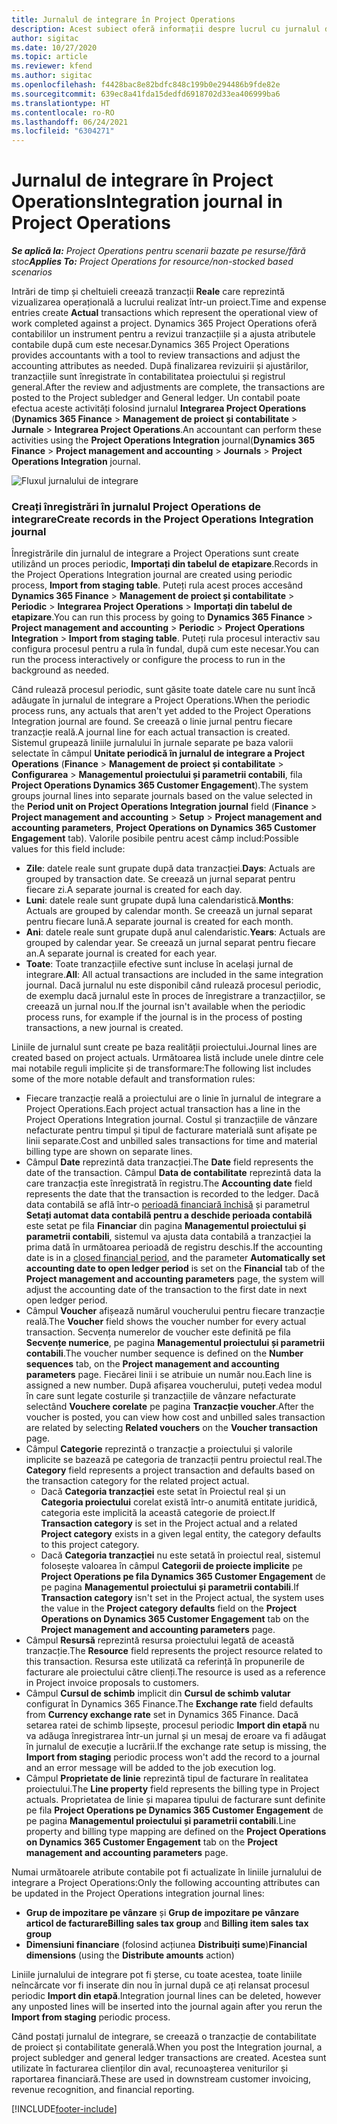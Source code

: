 ```yaml
---
title: Jurnalul de integrare în Project Operations
description: Acest subiect oferă informații despre lucrul cu jurnalul de integrare în Project Operations.
author: sigitac
ms.date: 10/27/2020
ms.topic: article
ms.reviewer: kfend
ms.author: sigitac
ms.openlocfilehash: f4428bac8e82bdfc848c199b0e294486b9fde82e
ms.sourcegitcommit: 639ec8a41fda15dedfd6918702d33ea406999ba6
ms.translationtype: HT
ms.contentlocale: ro-RO
ms.lasthandoff: 06/24/2021
ms.locfileid: "6304271"
---
```

# <a name="integration-journal-in-project-operations"></a><span data-ttu-id="bc2e1-103">Jurnalul de integrare în Project Operations</span><span class="sxs-lookup"><span data-stu-id="bc2e1-103">Integration journal in Project Operations</span></span>

<span data-ttu-id="bc2e1-104">_**Se aplică la:** Project Operations pentru scenarii bazate pe resurse/fără stoc_</span><span class="sxs-lookup"><span data-stu-id="bc2e1-104">_**Applies To:** Project Operations for resource/non-stocked based scenarios_</span></span>

<span data-ttu-id="bc2e1-105">Intrări de timp și cheltuieli creează tranzacții **Reale** care reprezintă vizualizarea operațională a lucrului realizat într-un proiect.</span><span class="sxs-lookup"><span data-stu-id="bc2e1-105">Time and expense entries create **Actual** transactions which represent the operational view of work completed against a project.</span></span> <span data-ttu-id="bc2e1-106">Dynamics 365 Project Operations oferă contabililor un instrument pentru a revizui tranzacțiile și a ajusta atributele contabile după cum este necesar.</span><span class="sxs-lookup"><span data-stu-id="bc2e1-106">Dynamics 365 Project Operations provides accountants with a tool to review transactions and adjust the accounting attributes as needed.</span></span> <span data-ttu-id="bc2e1-107">După finalizarea revizuirii și ajustărilor, tranzacțiile sunt înregistrate în contabilitatea proiectului și registrul general.</span><span class="sxs-lookup"><span data-stu-id="bc2e1-107">After the review and adjustments are complete, the transactions are posted to the Project subledger and General ledger.</span></span> <span data-ttu-id="bc2e1-108">Un contabil poate efectua aceste activități folosind jurnalul **Integrarea Project Operations** (**Dynamics 365 Finance** > **Management de proiect și contabilitate** > **Jurnale** > **Integrarea Project Operations**.</span><span class="sxs-lookup"><span data-stu-id="bc2e1-108">An accountant can perform these activities using the **Project Operations Integration** journal(**Dynamics 365 Finance** > **Project management and accounting** > **Journals** > **Project Operations Integration** journal.</span></span>

![Fluxul jurnalului de integrare](./media/IntegrationJournal.png)

### <a name="create-records-in-the-project-operations-integration-journal"></a><span data-ttu-id="bc2e1-110">Creați înregistrări în jurnalul Project Operations de integrare</span><span class="sxs-lookup"><span data-stu-id="bc2e1-110">Create records in the Project Operations Integration journal</span></span>

<span data-ttu-id="bc2e1-111">Înregistrările din jurnalul de integrare a Project Operations sunt create utilizând un proces periodic, **Importați din tabelul de etapizare**.</span><span class="sxs-lookup"><span data-stu-id="bc2e1-111">Records in the Project Operations Integration journal are created using periodic process, **Import from staging table**.</span></span> <span data-ttu-id="bc2e1-112">Puteți rula acest proces accesând **Dynamics 365 Finance** > **Management de proiect și contabilitate** > **Periodic** > **Integrarea Project Operations** > **Importați din tabelul de etapizare**.</span><span class="sxs-lookup"><span data-stu-id="bc2e1-112">You can run this process by going to **Dynamics 365 Finance** > **Project management and accounting** > **Periodic** > **Project Operations Integration** > **Import from staging table**.</span></span> <span data-ttu-id="bc2e1-113">Puteți rula procesul interactiv sau configura procesul pentru a rula în fundal, după cum este necesar.</span><span class="sxs-lookup"><span data-stu-id="bc2e1-113">You can run the process interactively or configure the process to run in the background as needed.</span></span>

<span data-ttu-id="bc2e1-114">Când rulează procesul periodic, sunt găsite toate datele care nu sunt încă adăugate în jurnalul de integrare a Project Operations.</span><span class="sxs-lookup"><span data-stu-id="bc2e1-114">When the periodic process runs, any actuals that aren't yet added to the Project Operations Integration journal are found.</span></span> <span data-ttu-id="bc2e1-115">Se creează o linie jurnal pentru fiecare tranzacție reală.</span><span class="sxs-lookup"><span data-stu-id="bc2e1-115">A journal line for each actual transaction is created.</span></span>
<span data-ttu-id="bc2e1-116">Sistemul grupează liniile jurnalului în jurnale separate pe baza valorii selectate în câmpul **Unitate periodică în jurnalul de integrare a Project Operations** (**Finance** > **Management de proiect și contabilitate** > **Configurarea** > **Managementul proiectului și parametrii contabili**, fila **Project Operations Dynamics 365 Customer Engagement**).</span><span class="sxs-lookup"><span data-stu-id="bc2e1-116">The system groups journal lines into separate journals based on the value selected in the **Period unit on Project Operations Integration journal** field (**Finance** > **Project management and accounting** > **Setup** > **Project management and accounting parameters**, **Project Operations on Dynamics 365 Customer Engagement** tab).</span></span> <span data-ttu-id="bc2e1-117">Valorile posibile pentru acest câmp includ:</span><span class="sxs-lookup"><span data-stu-id="bc2e1-117">Possible values for this field include:</span></span>

  - <span data-ttu-id="bc2e1-118">**Zile**: datele reale sunt grupate după data tranzacției.</span><span class="sxs-lookup"><span data-stu-id="bc2e1-118">**Days**: Actuals are grouped by transaction date.</span></span> <span data-ttu-id="bc2e1-119">Se creează un jurnal separat pentru fiecare zi.</span><span class="sxs-lookup"><span data-stu-id="bc2e1-119">A separate journal is created for each day.</span></span>
  - <span data-ttu-id="bc2e1-120">**Luni**: datele reale sunt grupate după luna calendaristică.</span><span class="sxs-lookup"><span data-stu-id="bc2e1-120">**Months**: Actuals are grouped by calendar month.</span></span> <span data-ttu-id="bc2e1-121">Se creează un jurnal separat pentru fiecare lună.</span><span class="sxs-lookup"><span data-stu-id="bc2e1-121">A separate journal is created for each month.</span></span>
  - <span data-ttu-id="bc2e1-122">**Ani**: datele reale sunt grupate după anul calendaristic.</span><span class="sxs-lookup"><span data-stu-id="bc2e1-122">**Years**: Actuals are grouped by calendar year.</span></span> <span data-ttu-id="bc2e1-123">Se creează un jurnal separat pentru fiecare an.</span><span class="sxs-lookup"><span data-stu-id="bc2e1-123">A separate journal is created for each year.</span></span>
  - <span data-ttu-id="bc2e1-124">**Toate**: Toate tranzacțiile efective sunt incluse în același jurnal de integrare.</span><span class="sxs-lookup"><span data-stu-id="bc2e1-124">**All**: All actual transactions are included in the same integration journal.</span></span> <span data-ttu-id="bc2e1-125">Dacă jurnalul nu este disponibil când rulează procesul periodic, de exemplu dacă jurnalul este în proces de înregistrare a tranzacțiilor, se creează un jurnal nou.</span><span class="sxs-lookup"><span data-stu-id="bc2e1-125">If the journal isn't available when the periodic process runs, for example if the journal is in the process of posting transactions, a new journal is created.</span></span>

<span data-ttu-id="bc2e1-126">Liniile de jurnalul sunt create pe baza realității proiectului.</span><span class="sxs-lookup"><span data-stu-id="bc2e1-126">Journal lines are created based on project actuals.</span></span> <span data-ttu-id="bc2e1-127">Următoarea listă include unele dintre cele mai notabile reguli implicite și de transformare:</span><span class="sxs-lookup"><span data-stu-id="bc2e1-127">The following list includes some of the more notable default and transformation rules:</span></span>

  - <span data-ttu-id="bc2e1-128">Fiecare tranzacție reală a proiectului are o linie în jurnalul de integrare a Project Operations.</span><span class="sxs-lookup"><span data-stu-id="bc2e1-128">Each project actual transaction has a line in the Project Operations Integration journal.</span></span> <span data-ttu-id="bc2e1-129">Costul și tranzacțiile de vânzare nefacturate pentru timpul și tipul de facturare materială sunt afișate pe linii separate.</span><span class="sxs-lookup"><span data-stu-id="bc2e1-129">Cost and unbilled sales transactions for time and material billing type are shown on separate lines.</span></span>
  - <span data-ttu-id="bc2e1-130">Câmpul **Date** reprezintă data tranzacției.</span><span class="sxs-lookup"><span data-stu-id="bc2e1-130">The **Date** field represents the date of the transaction.</span></span> <span data-ttu-id="bc2e1-131">Câmpul **Data de contabilitate** reprezintă data la care tranzacția este înregistrată în registru.</span><span class="sxs-lookup"><span data-stu-id="bc2e1-131">The **Accounting date** field represents the date that the transaction is recorded to the ledger.</span></span> <span data-ttu-id="bc2e1-132">Dacă data contabilă se află într-o [perioadă financiară închisă](/dynamics365/finance/general-ledger/close-general-ledger-at-period-end) și parametrul **Setați automat data contabilă pentru a deschide perioada contabilă** este setat pe fila **Financiar** din pagina **Managementul proiectului și parametrii contabili**, sistemul va ajusta data contabilă a tranzacției la prima dată în următoarea perioadă de registru deschis.</span><span class="sxs-lookup"><span data-stu-id="bc2e1-132">If the accounting date is in a [closed financial period](/dynamics365/finance/general-ledger/close-general-ledger-at-period-end), and the parameter **Automatically set accounting date to open ledger period** is set on the **Financial** tab of the **Project management and accounting parameters** page, the system will adjust the accounting date of the transaction to the first date in next open ledger period.</span></span>
  - <span data-ttu-id="bc2e1-133">Câmpul **Voucher** afișează numărul voucherului pentru fiecare tranzacție reală.</span><span class="sxs-lookup"><span data-stu-id="bc2e1-133">The **Voucher** field shows the voucher number for every actual transaction.</span></span> <span data-ttu-id="bc2e1-134">Secvența numerelor de voucher este definită pe fila **Secvențe numerice**, pe pagina **Managementul proiectului și parametrii contabili**.</span><span class="sxs-lookup"><span data-stu-id="bc2e1-134">The voucher number sequence is defined on the **Number sequences** tab, on the **Project management and accounting parameters** page.</span></span> <span data-ttu-id="bc2e1-135">Fiecărei linii i se atribuie un număr nou.</span><span class="sxs-lookup"><span data-stu-id="bc2e1-135">Each line is assigned a new number.</span></span> <span data-ttu-id="bc2e1-136">După afișarea voucherului, puteți vedea modul în care sunt legate costurile și tranzacțiile de vânzare nefacturate selectând **Vouchere corelate** pe pagina **Tranzacție voucher**.</span><span class="sxs-lookup"><span data-stu-id="bc2e1-136">After the voucher is posted, you can view how cost and unbilled sales transaction are related by selecting **Related vouchers** on the **Voucher transaction** page.</span></span>
  - <span data-ttu-id="bc2e1-137">Câmpul **Categorie** reprezintă o tranzacție a proiectului și valorile implicite se bazează pe categoria de tranzacții pentru proiectul real.</span><span class="sxs-lookup"><span data-stu-id="bc2e1-137">The **Category** field represents a project transaction and defaults based on the transaction category for the related project actual.</span></span>
    - <span data-ttu-id="bc2e1-138">Dacă **Categoria tranzacției** este setat în Proiectul real și un **Categoria proiectului** corelat există într-o anumită entitate juridică, categoria este implicită la această categorie de proiect.</span><span class="sxs-lookup"><span data-stu-id="bc2e1-138">If **Transaction category** is set in the Project actual and a related **Project category** exists in a given legal entity, the category defaults to this project category.</span></span>
    - <span data-ttu-id="bc2e1-139">Dacă **Categoria tranzacției** nu este setată în proiectul real, sistemul folosește valoarea în câmpul **Categorii de proiecte implicite** pe **Project Operations pe fila Dynamics 365 Customer Engagement** de pe pagina **Managementul proiectului și parametrii contabili**.</span><span class="sxs-lookup"><span data-stu-id="bc2e1-139">If **Transaction category** isn't set in the Project actual, the system uses the value in the **Project category defaults** field on the **Project Operations on Dynamics 365 Customer Engagement** tab on the **Project management and accounting parameters** page.</span></span>
  - <span data-ttu-id="bc2e1-140">Câmpul **Resursă** reprezintă resursa proiectului legată de această tranzacție.</span><span class="sxs-lookup"><span data-stu-id="bc2e1-140">The **Resource** field represents the project resource related to this transaction.</span></span> <span data-ttu-id="bc2e1-141">Resursa este utilizată ca referință în propunerile de facturare ale proiectului către clienți.</span><span class="sxs-lookup"><span data-stu-id="bc2e1-141">The resource is used as a reference in Project invoice proposals to customers.</span></span>
  - <span data-ttu-id="bc2e1-142">Câmpul **Cursul de schimb** implicit din **Cursul de schimb valutar** configurat în Dynamics 365 Finance.</span><span class="sxs-lookup"><span data-stu-id="bc2e1-142">The **Exchange rate** field defaults from **Currency exchange rate** set in Dynamics 365 Finance.</span></span> <span data-ttu-id="bc2e1-143">Dacă setarea ratei de schimb lipsește, procesul periodic **Import din etapă** nu va adăuga înregistrarea într-un jurnal și un mesaj de eroare va fi adăugat în jurnalul de execuție a lucrării.</span><span class="sxs-lookup"><span data-stu-id="bc2e1-143">If the exchange rate setup is missing, the **Import from staging** periodic process won't add the record to a journal and an error message will be added to the job execution log.</span></span>
  - <span data-ttu-id="bc2e1-144">Câmpul **Proprietate de linie** reprezintă tipul de facturare în realitatea proiectului.</span><span class="sxs-lookup"><span data-stu-id="bc2e1-144">The **Line property** field represents the billing type in Project actuals.</span></span> <span data-ttu-id="bc2e1-145">Proprietatea de linie și maparea tipului de facturare sunt definite pe fila **Project Operations pe Dynamics 365 Customer Engagement** de pe pagina **Managementul proiectului și parametrii contabili**.</span><span class="sxs-lookup"><span data-stu-id="bc2e1-145">Line property and billing type mapping are defined on the **Project Operations on Dynamics 365 Customer Engagement** tab on the **Project management and accounting parameters** page.</span></span>

<span data-ttu-id="bc2e1-146">Numai următoarele atribute contabile pot fi actualizate în liniile jurnalului de integrare a Project Operations:</span><span class="sxs-lookup"><span data-stu-id="bc2e1-146">Only the following accounting attributes can be updated in the Project Operations integration journal lines:</span></span>

- <span data-ttu-id="bc2e1-147">**Grup de impozitare pe vânzare** și **Grup de impozitare pe vânzare articol de facturare**</span><span class="sxs-lookup"><span data-stu-id="bc2e1-147">**Billing sales tax group** and **Billing item sales tax group**</span></span>
- <span data-ttu-id="bc2e1-148">**Dimensiuni financiare** (folosind acțiunea **Distribuiți sume**)</span><span class="sxs-lookup"><span data-stu-id="bc2e1-148">**Financial dimensions** (using the **Distribute amounts** action)</span></span>

<span data-ttu-id="bc2e1-149">Liniile jurnalului de integrare pot fi șterse, cu toate acestea, toate liniile neîncărcate vor fi inserate din nou în jurnal după ce ați relansat procesul periodic **Import din etapă**.</span><span class="sxs-lookup"><span data-stu-id="bc2e1-149">Integration journal lines can be deleted, however any unposted lines will be inserted into the journal again after you rerun the **Import from staging** periodic process.</span></span>

<span data-ttu-id="bc2e1-150">Când postați jurnalul de integrare, se creează o tranzacție de contabilitate de proiect și contabilitate generală.</span><span class="sxs-lookup"><span data-stu-id="bc2e1-150">When you post the Integration journal, a project subledger and general ledger transactions are created.</span></span> <span data-ttu-id="bc2e1-151">Acestea sunt utilizate în facturarea clienților din aval, recunoașterea veniturilor și raportarea financiară.</span><span class="sxs-lookup"><span data-stu-id="bc2e1-151">These are used in downstream customer invoicing, revenue recognition, and financial reporting.</span></span>


[!INCLUDE[footer-include](../includes/footer-banner.md)]

